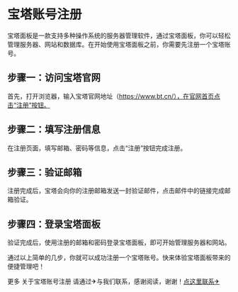 # 宝塔账号注册

宝塔面板是一款支持多种操作系统的服务器管理软件，通过宝塔面板，你可以轻松管理服务器、网站和数据库。在开始使用宝塔面板之前，你需要先注册一个宝塔账号。

## 步骤一：访问宝塔官网

首先，打开浏览器，输入宝塔官网地址（https://www.bt.cn/），在官网首页点击“注册”按钮。

## 步骤二：填写注册信息

在注册页面，填写邮箱、密码等信息，点击“注册”按钮完成注册。

## 步骤三：验证邮箱

注册完成后，宝塔会向你的注册邮箱发送一封验证邮件，点击邮件中的链接完成邮箱验证。

## 步骤四：登录宝塔面板

验证完成后，使用注册的邮箱和密码登录宝塔面板，即可开始管理服务器和网站。

通过以上简单的几步，你就可以成功注册一个宝塔账号。快来体验宝塔面板带来的便捷管理吧！

更多 关于宝塔账号注册 请通过✈与我们联系，感谢阅读，谢谢！[点这里联系✈](https://t.me/pt99bot)